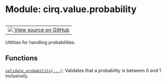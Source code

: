 <div itemscope itemtype="http://developers.google.com/ReferenceObject">
<meta itemprop="name" content="cirq.value.probability" />
<meta itemprop="path" content="Stable" />
</div>

# Module: cirq.value.probability

<!-- Insert buttons and diff -->

<table class="tfo-notebook-buttons tfo-api" align="left">

<td>
  <a target="_blank" href="https://github.com/quantumlib/cirq/tree/master/cirq/value/probability.py">
    <img src="https://www.tensorflow.org/images/GitHub-Mark-32px.png" />
    View source on GitHub
  </a>
</td>
</table>



Utilities for handling probabilities.



## Functions

[`validate_probability(...)`](../../cirq/value/validate_probability.md): Validates that a probability is between 0 and 1 inclusively.

